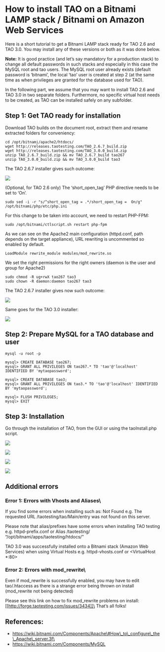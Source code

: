 <!--
author:
    - 'Rex Wallen Tan'
created_at: '2015-06-24 10:16:00'
updated_at: '2016-02-14 11:38:48'
-->

How to install TAO on a Bitnami LAMP stack / Bitnami on Amazon Web Services
===========================================================================

Here is a short tutorial to get a Bitnami LAMP stack ready for TAO 2.6 and TAO 3.0. You may install any of these versions or both as it was done below.

**Note:** It is good practice (and let’s say mandatory for a production stack) to change all default passwords in such stacks and especially in this case the MySQL root and tao users. The MySQL root user already exists (default password is ‘bitnami’, the local ‘tao’ user is created at step 2 (at the same time as when privileges are granted for the database used for TAO).

In the following part, we assume that you may want to install TAO 2.6 and TAO 3.0 in two separate folders. Furthermore, no specific virtual host needs to be created, as TAO can be installed safely on any subfolder.

Step 1: Get TAO ready for installation
--------------------------------------

Download TAO builds on the document root, extract them and rename extracted folders for conveniency:

    cd /opt/bitnami/apache2/htdocs/
    wget http://releases.taotesting.com/TAO_2.6.7_build.zip
    wget http://releases.taotesting.com/TAO_3.0.0_build.zip
    unzip TAO_2.6.7_build.zip && mv TAO_2.6.7_build tao267
    unzip TAO_3.0.0_build.zip && mv TAO_3.0.0_build tao3

The TAO 2.6.7 installer gives such outcome:<br/>

![](resources/{width:1024px}/attachments/download/3805/bitnami_lamp_stack_tao267_requirements_check_1.png)

(Optional, for TAO 2.6 only) The ‘short\_open\_tag’ PHP directive needs to be set to ‘On’.

    sudo sed -i -r "s/^short_open_tag = .*/short_open_tag =  On/g" /opt/bitnami/php/etc/php.ini

For this change to be taken into account, we need to restart PHP-FPM:

    sudo /opt/bitnami/ctlscript.sh restart php-fpm

As we can see on the Apache2 main configuration (httpd.conf, path depends on the target appliance), URL rewriting is uncommented so enabled by default.

    LoadModule rewrite_module modules/mod_rewrite.so

We set the right permissions for the right owners (daemon is the user and group for Apache2)

    sudo chmod -R ug+rwX tao267 tao3
    sudo chown -R daemon:daemon tao267 tao3

The TAO 2.6.7 installer gives now such outcome:<br/>

![](resources/{width:1024px}/attachments/3804/bitnami_lamp_stack_tao267_requirements_check_2.png)

Same goes for the TAO 3.0 installer:<br/>

![](resources/{width:1024px}/attachments/3799/bitnami_lamp_stack_tao3_requirements_check.png)

Step 2: Prepare MySQL for a TAO database and user
-------------------------------------------------

    mysql -u root -p

    mysql> CREATE DATABASE tao267;
    mysql> GRANT ALL PRIVILEGES ON tao267.* TO 'tao'@'localhost' IDENTIFIED BY 'mytaopassword';

    mysql> CREATE DATABASE tao3;
    mysql> GRANT ALL PRIVILEGES ON tao3.* TO 'tao'@'localhost' IDENTIFIED BY 'mytaopassword';

    mysql> FLUSH PRIVILEGES;
    mysql> EXIT

Step 3: Installation
--------------------

Go through the installation of TAO, from the GUI or using the taoInstall.php script.

![](resources/{width:1024px}/attachments/3803/bitnami_lamp_stack_tao267_login.png)

![](resources/{width:1024px}/attachments/3800/bitnami_lamp_stack_tao267_backoffice.png)

![](resources/{width:1024px}/attachments/3797/bitnami_lamp_stack_tao3_login.png)

![](resources/{width:1024px}/attachments/3798/bitnami_lamp_stack_tao3_backoffice.png)

Additional errors
-----------------

### Error 1: Errors with Vhosts and Aliases\
If you find some errors when installing such as: Not Found e.g. The requested URL /taotesting/tao/Main/entry was not found on this server.<br/>

Please note that alias/prefixes have some errors when installing TAO testing e.g. httpd-prefix.conf or Alias /taotesting/ “/opt/bitnami/apps/taotesting/htdocs/”

TAO 3.0 was successfully installed onto a Bitnami stack (Amazon Web Services) when using Virtual Hosts e.g. httpd-vhosts.conf or <VirtualHost *:80>

### Error 2: Errors with mod\_rewrite\
Even if mod\_rewrite is successfully enabled, you may have to edit tao/.htaccess as there is a strange error being thrown on install (mod\_rewrite not being detected)

Please see this link on how to fix mod\_rewrite problems on install: [[http://forge.taotesting.com/issues/3434]]\
That’s all folks!

References:
-----------

- https://wiki.bitnami.com/Components/Apache\#How\_to\_configure\_the\_Apache\_server.3f\
- https://wiki.bitnami.com/Components/MySQL

